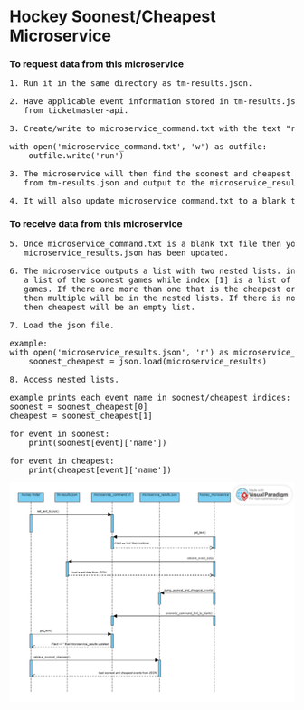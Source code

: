 # Hockey Soonest/Cheapest Microservice

### To request data from this microservice
<pre>
1. Run it in the same directory as tm-results.json.

2. Have applicable event information stored in tm-results.json 
   from ticketmaster-api.

3. Create/write to microservice_command.txt with the text "run".

with open('microservice_command.txt', 'w') as outfile:
    outfile.write('run')

3. The microservice will then find the soonest and cheapest tickets
   from tm-results.json and output to the microservice_results.json.

4. It will also update microservice_command.txt to a blank txt file.
</pre>
### To receive data from this microservice
<pre>
5. Once microservice_command.txt is a blank txt file then you know the 
   microservice_results.json has been updated.

6. The microservice outputs a list with two nested lists. index [0] is 
   a list of the soonest games while index [1] is a list of the cheapest 
   games. If there are more than one that is the cheapest or the soonest
   then multiple will be in the nested lists. If there is no price data
   then cheapest will be an empty list.

7. Load the json file.

example:
with open('microservice_results.json', 'r') as microservice_results:
    soonest_cheapest = json.load(microservice_results)

8. Access nested lists.

example prints each event name in soonest/cheapest indices:
soonest = soonest_cheapest[0]
cheapest = soonest_cheapest[1]

for event in soonest:
    print(soonest[event]['name'])

for event in cheapest:
    print(cheapest[event]['name'])
</pre>
![alt text](https://github.com/Cordells/hockey-finder/blob/main/hockey_MS_UML.jpg?raw=true)